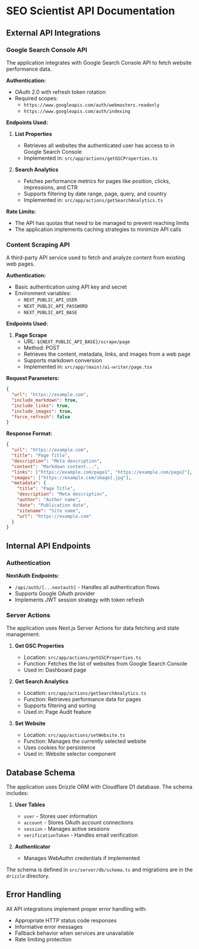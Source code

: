 # SEO Scientist API Documentation

## External API Integrations

### Google Search Console API

The application integrates with Google Search Console API to fetch website performance data.

**Authentication:**
- OAuth 2.0 with refresh token rotation
- Required scopes:
  - `https://www.googleapis.com/auth/webmasters.readonly`
  - `https://www.googleapis.com/auth/indexing`

**Endpoints Used:**

1. **List Properties**
   - Retrieves all websites the authenticated user has access to in Google Search Console
   - Implemented in: `src/app/actions/getGSCProperties.ts`

2. **Search Analytics**
   - Fetches performance metrics for pages like position, clicks, impressions, and CTR
   - Supports filtering by date range, page, query, and country
   - Implemented in: `src/app/actions/getSearchAnalytics.ts`

**Rate Limits:**
- The API has quotas that need to be managed to prevent reaching limits
- The application implements caching strategies to minimize API calls

### Content Scraping API

A third-party API service used to fetch and analyze content from existing web pages.

**Authentication:**
- Basic authentication using API key and secret
- Environment variables:
  - `NEXT_PUBLIC_API_USER`
  - `NEXT_PUBLIC_API_PASSWORD`
  - `NEXT_PUBLIC_API_BASE`

**Endpoints Used:**

1. **Page Scrape**
   - URL: `${NEXT_PUBLIC_API_BASE}/scrape/page`
   - Method: POST
   - Retrieves the content, metadata, links, and images from a web page
   - Supports markdown conversion
   - Implemented in: `src/app/(main)/ai-writer/page.tsx`

**Request Parameters:**
```json
{
  "url": "https://example.com",
  "include_markdown": true,
  "include_links": true,
  "include_images": true,
  "force_refresh": false
}
```

**Response Format:**
```json
{
  "url": "https://example.com",
  "title": "Page Title",
  "description": "Meta description",
  "content": "Markdown content...",
  "links": ["https://example.com/page1", "https://example.com/page2"],
  "images": ["https://example.com/image1.jpg"],
  "metadata": {
    "title": "Page Title",
    "description": "Meta description",
    "author": "Author name",
    "date": "Publication date",
    "sitename": "Site name",
    "url": "https://example.com"
  }
}
```

## Internal API Endpoints

### Authentication

**NextAuth Endpoints:**
- `/api/auth/[...nextauth]` - Handles all authentication flows
- Supports Google OAuth provider
- Implements JWT session strategy with token refresh

### Server Actions

The application uses Next.js Server Actions for data fetching and state management:

1. **Get GSC Properties**
   - Location: `src/app/actions/getGSCProperties.ts`
   - Function: Fetches the list of websites from Google Search Console
   - Used in: Dashboard page

2. **Get Search Analytics**
   - Location: `src/app/actions/getSearchAnalytics.ts`
   - Function: Retrieves performance data for pages
   - Supports filtering and sorting
   - Used in: Page Audit feature

3. **Set Website**
   - Location: `src/app/actions/setWebsite.ts`
   - Function: Manages the currently selected website
   - Uses cookies for persistence
   - Used in: Website selector component

## Database Schema

The application uses Drizzle ORM with Cloudflare D1 database. The schema includes:

1. **User Tables**
   - `user` - Stores user information
   - `account` - Stores OAuth account connections
   - `session` - Manages active sessions
   - `verificationToken` - Handles email verification

2. **Authenticator**
   - Manages WebAuthn credentials if implemented

The schema is defined in `src/server/db/schema.ts` and migrations are in the `drizzle` directory.

## Error Handling

All API integrations implement proper error handling with:
- Appropriate HTTP status code responses
- Informative error messages
- Fallback behavior when services are unavailable
- Rate limiting protection 